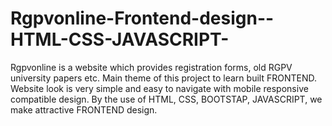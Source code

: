# Rgpvonline-Frontend-design--HTML-CSS-JAVASCRIPT-
Rgpvonline is a website which provides registration forms, old RGPV university papers etc. Main theme of this project to learn built FRONTEND. Website look is very simple and easy to navigate with mobile responsive compatible design. By the use of HTML, CSS, BOOTSTAP, JAVASCRIPT, we make attractive FRONTEND design.  
